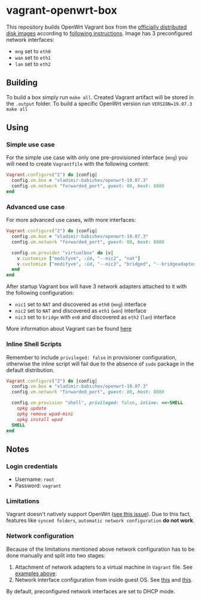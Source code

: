 # vagrant-openwrt-box
This repository builds OpenWrt Vagrant box from the [officially distributed disk images](https://downloads.openwrt.org/) according to [following instructions](https://openwrt.org/docs/guide-user/virtualization/virtualbox-vm).
Image has 3 preconfigured network interfaces:
* `mng` set to `eth0`
* `wan` set to `eth1`
* `lan` set to `eth2`

## Building
To build a box simply run `make all`. Created Vagrant artifact will be stored in the `.output` folder.
To build a specific OpenWrt version run `VERSION=19.07.3 make all`

## Using
### Simple use case
For the simple use case with only one pre-provisioned interface (`mng`) you will need to create `Vagrantfile` with the following content:
```ruby
Vagrant.configure("2") do |config|
  config.vm.box = "vladimir-babichev/openwrt-19.07.3"
  config.vm.network "forwarded_port", guest: 80, host: 8080
end
```

### Advanced use case
For more advanced use cases, with more interfaces:
```ruby
Vagrant.configure("2") do |config|
  config.vm.box = "vladimir-babichev/openwrt-19.07.3"
  config.vm.network "forwarded_port", guest: 80, host: 8080

  config.vm.provider "virtualbox" do |v|
    v.customize ["modifyvm", :id, "--nic2", "nat"]
    v.customize ["modifyvm", :id, "--nic3", "bridged", "--bridgeadapter3", "en0"]
  end
end
```
After startup Vagrant box will have 3 network adapters attached to it with the following configuration:
* `nic1` set to `NAT` and discovered as `eth0` (`mng`) interface
* `nic2` set to `NAT` and discovered as `eth1` (`wan`) interface
* `nic3` set to `bridge` with `en0` and discovered as `eth2` (`lan`) interface

More information about Vagrant can be found [here](https://www.vagrantup.com/intro/getting-started)

### Inline Shell Scripts
Remember to include `privileged: false` in provisioner configuration, otherwise the inline script will fail due to the absence of `sudo` package in the default distribution.
```ruby
Vagrant.configure("2") do |config|
  config.vm.box = "vladimir-babichev/openwrt-19.07.3"
  config.vm.network "forwarded_port", guest: 80, host: 8080

  config.vm.provision "shell", privileged: false, inline: <<-SHELL
    opkg update
    opkg remove wpad-mini
    opkg install wpad
  SHELL
end
```

## Notes
### Login credentials
* Username: `root`
* Password: `vagrant`

### Limitations
Vagrant doesn't natively support OpenWrt ([see this issue](https://github.com/hashicorp/vagrant/issues/11790)). Due to this fact, features like `synced folders`, `automatic network configuration` **do not work**.

### Network configuration
Because of the limitations mentioned above network configuration has to be done manually and split into two stages:
1. Attachment of network adapters to a virtual machine in `Vagrant` file. See [examples above](#advanced-use-case).
2. Network interface configuration from inside guest OS. See [this](packer.json#L29) and [this](scripts/network.sh).

By default, preconfigured network interfaces are set to DHCP mode.
